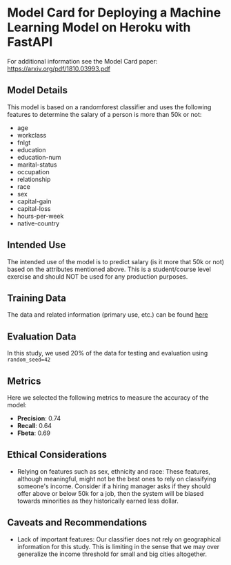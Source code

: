 # Model Card for Deploying a Machine Learning Model on Heroku with FastAPI

For additional information see the Model Card paper: https://arxiv.org/pdf/1810.03993.pdf

## Model Details
This model is based on a randomforest classifier and uses the following features to determine the salary of 
a person is more than 50k or not:

* age
* workclass
* fnlgt
* education
* education-num
* marital-status
* occupation
* relationship
* race
* sex
* capital-gain
* capital-loss
* hours-per-week
* native-country


## Intended Use
The intended use of the model is to predict salary (is it more that 50k or not) based on the attributes mentioned above. This is a student/course level 
exercise and should NOT be used for any production purposes.

## Training Data
The data and related information (primary use, etc.) can be found [here](https://archive.ics.uci.edu/ml/datasets/census+income)

## Evaluation Data
In this study, we used 20% of the data for testing and evaluation using `random_seed=42`

## Metrics
Here we selected the following metrics to measure the accuracy of the model:
* **Precision**:  0.74 
* **Recall**:  0.64
* **Fbeta**:  0.69

## Ethical Considerations
* Relying on features such as sex, ethnicity and race: These features, although meaningful, might not be the best ones 
to rely on classifying someone's income. Consider if a hiring manager asks if they should offer above or below 50k 
for a job, then the system will be biased towards minorities as they historically earned less dollar.

## Caveats and Recommendations
* Lack of important features: Our classifier does not rely on geographical information for this study. This is limiting 
in the sense that we may over generalize the income threshold for small and big cities altogether.
